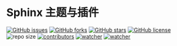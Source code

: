 # Sphinx 主题与插件

<!-- [![PyPI](https://img.shields.io/pypi/v/xyzstyle-demo.svg)](https://pypi.org/project/xyzstyle-demo/)  -->

[![GitHub issues](https://img.shields.io/github/issues/xinetzone/xyzstyle-demo)](https://github.com/xinetzone/xyzstyle-demo/issues) [![GitHub forks](https://img.shields.io/github/forks/xinetzone/xyzstyle-demo)](https://github.com/xinetzone/xyzstyle-demo/network) [![GitHub stars](https://img.shields.io/github/stars/xinetzone/xyzstyle-demo)](https://github.com/xinetzone/xyzstyle-demo/stargazers) [![GitHub license](https://img.shields.io/github/license/xinetzone/xyzstyle-demo)](https://github.com/xinetzone/xyzstyle-demo/blob/main/LICENSE) ![repo size](https://img.shields.io/github/repo-size/xinetzone/xyzstyle-demo.svg) [![contributors](https://img.shields.io/github/contributors/xinetzone/xyzstyle-demo.svg)](https://github.com/xinetzone/xyzstyle-demo/graphs/contributors) [![watcher](https://img.shields.io/github/watchers/xinetzone/xyzstyle-demo.svg)](https://github.com/xinetzone/xyzstyle-demo/watchers) [![watcher](https://img.shields.io/github/watchers/xinetzone/pytorch-book.svg)](https://github.com/xinetzone/pytorch-book/watchers) 

<!-- [![Documentation Status](https://readthedocs.org/projects/xyzstyle-demo/badge/?version=latest)](https://xyzstyle-demo.readthedocs.io/zh/latest/?badge=latest) [![Downloads](https://pepy.tech/badge/xyzstyle-demo/week)](https://pepy.tech/project/xyzstyle-demo)  [![Downloads](https://pepy.tech/badge/xyzstyle-demo)](https://pepy.tech/project/xyzstyle-demo) -->